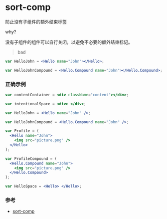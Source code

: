 # sort-comp

防止没有子组件的额外结束标签

why?

没有子组件的组件可以自行关闭，以避免不必要的额外结束标记。
> bad

```jsx
var HelloJohn = <Hello name="John"></Hello>;

var HelloJohnCompound = <Hello.Compound name="John"></Hello.Compound>;
```

### 正确示例

```jsx
var contentContainer = <div className="content"></div>;

var intentionalSpace = <div> </div>;

var HelloJohn = <Hello name="John" />;

var HelloJohnCompound = <Hello.Compound name="John" />;

var Profile = (
  <Hello name="John">
    <img src="picture.png" />
  </Hello>
);

var ProfileCompound = (
  <Hello.Compound name="John">
    <img src="picture.png" />
  </Hello.Compound>
);

var HelloSpace = <Hello> </Hello>;
```

### 参考

- [sort-comp](https://github.com/jsx-eslint/eslint-plugin-react/blob/c42b624d0fb9ad647583a775ab9751091eec066f/docs/rules/sort-comp)
